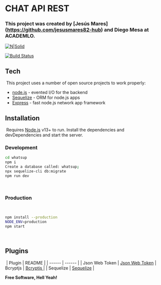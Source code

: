 # CHAT API REST

### This project was created by [Jesús Mares] (https://github.com/jesusmares82-hub) and Diego Mesa at ACADEMLO.

[![N|Solid](https://cldup.com/dTxpPi9lDf.thumb.png)](https://nodesource.com/products/nsolid)

[![Build Status](https://travis-ci.org/joemccann/dillinger.svg?branch=master)](https://travis-ci.org/joemccann/dillinger)

## Tech

​
This project uses a number of open source projects to work properly:
​

- [node.js](http://nodejs.org) - evented I/O for the backend
- [Sequelize](https://github.com/sequelize/sequelize/blob/main/README.md) - ORM for node.js apps
- [Express](http://expressjs.com) - fast node.js network app framework

## Installation

​
Requires [Node.js](https://nodejs.org/) v13+ to run.
​
Install the dependencies and devDependencies and start the server.
​

### Development

```sh
cd whatsup
npm i
Create a database called: whatsup;
npx sequelize-cli db:migrate
npm run dev
```

​

### Production

​

```sh
npm install --production
NODE_ENV=production
npm start
```

​

## Plugins

​
| Plugin | README |
| ------ | ------ |
| Json Web Token | [Json Web Token](https://github.com/auth0/node-jsonwebtoken/blob/master/README.md)
| Bcryptjs | [Bcryptjs ](https://github.com/dcodeIO/bcrypt.js/blob/master/README.md) |
| Sequelize | [Sequelize](https://github.com/sequelize/sequelize/blob/main/README.md) |

**Free Software, Hell Yeah!**
